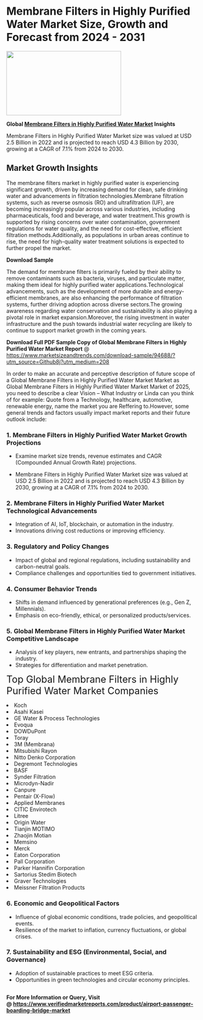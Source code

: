 <H1>Membrane Filters in Highly Purified Water Market Size, Growth and Forecast from 2024 - 2031</H1><img class="aligncenter size-medium wp-image-584254" src="https://thirdeyenews.in/wp-content/uploads/2024/09/Global-Market-Research-300x168.jpeg" alt="" width="300" height="168" /><p><strong>Global&nbsp;<a href="https://www.marketsizeandtrends.com/download-sample/94688/?utm_source=Github8j?utm_medium=208">Membrane Filters in Highly Purified Water Market</a> Insights</strong></p><p>Membrane Filters in Highly Purified Water Market size was valued at USD 2.5 Billion in 2022 and is projected to reach USD 4.3 Billion by 2030, growing at a CAGR of 7.1% from 2024 to 2030.</p><p><h2>Market Growth Insights</h2> <p>The membrane filters market in highly purified water is experiencing significant growth, driven by increasing demand for clean, safe drinking water and advancements in filtration technologies.Membrane filtration systems, such as reverse osmosis (RO) and ultrafiltration (UF), are becoming increasingly popular across various industries, including pharmaceuticals, food and beverage, and water treatment.This growth is supported by rising concerns over water contamination, government regulations for water quality, and the need for cost-effective, efficient filtration methods.Additionally, as populations in urban areas continue to rise, the need for high-quality water treatment solutions is expected to further propel the market.</p> <p><strong>Download Sample</strong></p> <p>The demand for membrane filters is primarily fueled by their ability to remove contaminants such as bacteria, viruses, and particulate matter, making them ideal for highly purified water applications.Technological advancements, such as the development of more durable and energy-efficient membranes, are also enhancing the performance of filtration systems, further driving adoption across diverse sectors.The growing awareness regarding water conservation and sustainability is also playing a pivotal role in market expansion.Moreover, the rising investment in water infrastructure and the push towards industrial water recycling are likely to continue to support market growth in the coming years.</p> <p><span class=""><strong>Download Full PDF Sample Copy of Global Membrane Filters in Highly Purified Water Market Report</strong> @ <a href="https://www.marketsizeandtrends.com/download-sample/94688/?utm_source=Github8j?utm_medium=208" target="_blank">https://www.marketsizeandtrends.com/download-sample/94688/?utm_source=Github8j?utm_medium=208</a></span></p><p>In order to make an accurate and perceptive description of future scope of a Global&nbsp;Membrane Filters in Highly Purified Water Market Market as Global&nbsp;Membrane Filters in Highly Purified Water Market Market of 2025, you need to describe a clear Vision &ndash; What Industry or Linda can you think of for example: Quote from a Technology, healthcare, automotive, renewable energy, name the market you are Reffering to.However, some general trends and factors usually impact market reports and their future outlook include:</p><h3>1.&nbsp;<strong>Membrane Filters in Highly Purified Water Market Growth Projections</strong></h3><ul><li>Examine market size trends, revenue estimates and CAGR (Compounded Annual Growth Rate) projections.</li><li><p>Membrane Filters in Highly Purified Water Market size was valued at USD 2.5 Billion in 2022 and is projected to reach USD 4.3 Billion by 2030, growing at a CAGR of 7.1% from 2024 to 2030.</p></li></ul><h3>2.&nbsp;<strong>Membrane Filters in Highly Purified Water Market Technological Advancements</strong></h3><ul><li>Integration of AI, IoT, blockchain, or automation in the industry.</li><li>Innovations driving cost reductions or improving efficiency.</li></ul><h3>3.&nbsp;<strong>Regulatory and Policy Changes</strong></h3><ul><li>Impact of global and regional regulations, including sustainability and carbon-neutral goals.</li><li>Compliance challenges and opportunities tied to government initiatives.</li></ul><h3>4.&nbsp;<strong>Consumer Behavior Trends</strong></h3><ul><li>Shifts in demand influenced by generational preferences (e.g., Gen Z, Millennials).</li><li>Emphasis on eco-friendly, ethical, or personalized products/services.</li></ul><h3>5.&nbsp;<strong>Global Membrane Filters in Highly Purified Water Market Competitive Landscape</strong></h3><ul><li>Analysis of key players, new entrants, and partnerships shaping the industry.</li><li>Strategies for differentiation and market penetration.</li></ul><p data-pm-slice="1 1 []"><span style="color: inherit; font-family: inherit; font-size: 25px;">Top Global Membrane Filters in Highly Purified Water Market Companies</span></p><div class="" data-test-id=""><p><li>Koch</li><li> Asahi Kasei</li><li> GE Water & Process Technologies</li><li> Evoqua</li><li> DOWDuPont</li><li> Toray</li><li> 3M (Membrana)</li><li> Mitsubishi Rayon</li><li> Nitto Denko Corporation</li><li> Degremont Technologies</li><li> BASF</li><li> Synder Filtration</li><li> Microdyn-Nadir</li><li> Canpure</li><li> Pentair (X-Flow)</li><li> Applied Membranes</li><li> CITIC Envirotech</li><li> Litree</li><li> Origin Water</li><li> Tianjin MOTIMO</li><li> Zhaojin Motian</li><li> Memsino</li><li> Merck</li><li> Eaton Corporation</li><li> Pall Corporation</li><li> Parker Hannifin Corporation</li><li> Sartorius Stedim Biotech</li><li> Graver Technologies</li><li> Meissner Filtration Products</li></p></div><h3>6.&nbsp;<strong>Economic and Geopolitical Factors</strong></h3><ul><li>Influence of global economic conditions, trade policies, and geopolitical events.</li><li>Resilience of the market to inflation, currency fluctuations, or global crises.</li></ul><h3>7.&nbsp;<strong>Sustainability and ESG (Environmental, Social, and Governance)</strong></h3><ul><li>Adoption of sustainable practices to meet ESG criteria.</li><li>Opportunities in green technologies and circular economy principles.</li></ul><h2><strong style="font-size: 14px;">For More Information or Query, Visit @&nbsp;</strong><a style="background-color: #ffffff; font-size: 14px;" href="https://www.marketsizeandtrends.com/report/membrane-filters-in-highly-purified-water-market/" target="_blank">https://www.verifiedmarketreports.com/product/airport-passenger-boarding-bridge-market</a></h2>